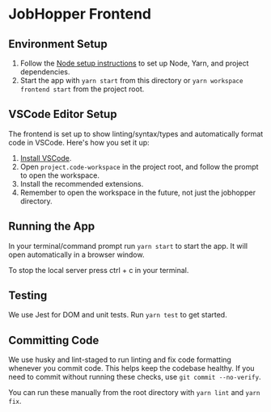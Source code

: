 # JobHopper Frontend

## Environment Setup

1. Follow the [Node setup instructions](../README.md#node-setup) to set up Node, Yarn, and project dependencies.
2. Start the app with `yarn start` from this directory or `yarn workspace frontend start` from the project root.

## VSCode Editor Setup

The frontend is set up to show linting/syntax/types and automatically format code in VSCode. Here's how you set it up:

1. [Install VSCode](https://code.visualstudio.com/download).
2. Open `project.code-workspace` in the project root, and follow the prompt to open the workspace.
3. Install the recommended extensions.
4. Remember to open the workspace in the future, not just the jobhopper directory.

## Running the App

In your terminal/command prompt run `yarn start` to start the app. It will open automatically in a browser window.

To stop the local server press ctrl + c in your terminal.

## Testing

We use Jest for DOM and unit tests. Run `yarn test` to get started.

## Committing Code

We use husky and lint-staged to run linting and fix code formatting whenever you commit code. This helps keep the codebase healthy. If you need to commit without running these checks, use `git commit --no-verify`.

You can run these manually from the root directory with `yarn lint` and `yarn fix`.
